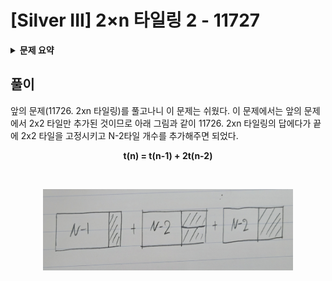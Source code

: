 # [Silver III] 2×n 타일링 2 - 11727 

<details>

<summary><b>문제 요약</b></summary>


[문제 링크](https://www.acmicpc.net/problem/11727) 

### 성능 요약

메모리: 31120 KB, 시간: 44 ms

### 분류

다이나믹 프로그래밍

### 제출 일자

2023년 11월 7일 16:01:47

### 문제 설명

<p>2×n 직사각형을 1×2, 2×1과 2×2 타일로 채우는 방법의 수를 구하는 프로그램을 작성하시오.</p>

<p>아래 그림은 2×17 직사각형을 채운 한가지 예이다.</p>

<p style="text-align: center;"><img alt="" src="https://www.acmicpc.net/upload/images/t2n2122.gif" style="height:59px; width:380px"></p>

### 입력 

 <p>첫째 줄에 n이 주어진다. (1 ≤ n ≤ 1,000)</p>

### 출력 

 <p>첫째 줄에 2×n 크기의 직사각형을 채우는 방법의 수를 10,007로 나눈 나머지를 출력한다.</p>

</details>

## 풀이

<p>앞의 문제(11726. 2xn 타일링)를 풀고나니 이 문제는 쉬웠다. 이 문제에서는 앞의 문제에서 2x2 타일만 추가된 것이므로 아래 그림과 같이 11726. 2xn 타일링의 답에다가 끝에 2x2 타일을 고정시키고 N-2타일 개수를 추가해주면 되었다.</p>

<p><center><b>t(n) = t(n-1) + 2t(n-2)</b></center></p><br>

<p style="text-align: center;"><img alt="" src="./picture3.jpeg" style="height:130px; width:400px"></p>


